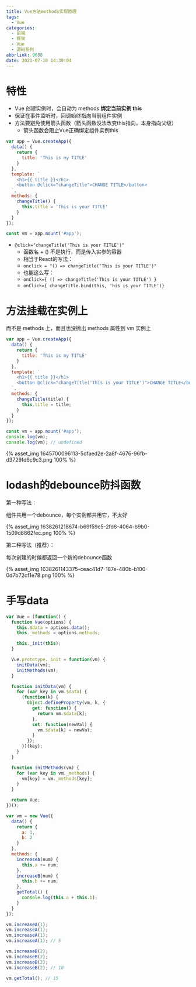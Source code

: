 ```yaml
---
title: Vue方法methods实现原理
tags:
  - Vue
categories:
  - 前端
  - 框架
  - Vue
  - 源码系列
abbrlink: 9688
date: 2021-07-10 14:30:04
---
```


# 特性

- Vue 创建实例时，会自动为 methods **绑定当前实例 this**
- 保证在事件监听时，回调始终指向当前组件实例
- 方法要避免使用箭头函数（箭头函数没法改变this指向，本身指向父级）
  - 箭头函数会阻止Vue正确绑定组件实例this

<!-- more -->

```javascript
var app = Vue.createApp({
  data() {
    return {
      title: 'This is my TITLE'
    }
  },
  template: `
    <h1>{{ title }}</h1>
    <button @click="changeTitle">CHANGE TITLE</button>
  `,
  methods: {
    changeTitle() {
      this.title = 'This is your TITLE'
    }
  }
});

const vm = app.mount('#app');
```

- `@click="changeTitle('This is your TITLE')"`
  - 函数名 + () 不是执行，而是传入实参的容器
  - 相当于React的写法：
  - `onclick = "() => changeTitle('This is your TITLE')"`
  - 也能这么写：
  - `onClick={ () => changeTitle('This is your TITLE') }`
  - `onClick={ changeTitle.bind(this, 'his is your TITLE')}`

# 方法挂载在实例上

而不是 methods 上，而且也没抛出 methods 属性到 vm 实例上

```javascript
var app = Vue.createApp({
  data() {
    return {
      title: 'This is my TITLE'
    }
  },
  template: `
    <h1>{{ title }}</h1>
    <button @click="changeTitle('This is your TITLE')">CHANGE TITLE</button>
  `,
  methods: {
    changeTitle(title) {
      this.title = title;
    }
  }
});

const vm = app.mount('#app');
console.log(vm);
console.log(vm); // undefined
```

{% asset_img 1645700096113-5dfaed2e-2a8f-4676-96fb-d3729fd6c9c3.png 100% %}

# lodash的debounce防抖函数

第一种写法：

组件共用一个debounce，每个实例都共用它，不太好

{% asset_img 1638261218674-b69f59c5-2fd6-4064-b9b0-1509d8862fec.png 100% %}

第二种写法（推荐）：

每次创建的时候都返回一个新的debounce函数

{% asset_img 1638261143375-ceac41d7-187e-480b-b100-0d7b72cf1e78.png 100% %}

# 手写data

```javascript
var Vue = (function() {
  function Vue(options) {
    this.$data = options.data();
    this._methods = options.methods;

    this._init(this);
  }

  Vue.prototype._init = function(vm) {
    initData(vm);
    initMethods(vm);
  }

  function initData(vm) {
    for (var key in vm.$data) {
      (function(k) {
        Object.defineProperty(vm, k, {
          get: function() {
            return vm.$data[k];
          },
          set: function(newVal) {
            vm.$data[k] = newVal;
          }
        });
      })(key);
    }
  }

  function initMethods(vm) {
    for (var key in vm._methods) {
      vm[key] = vm._methods[key];
    }
  }

  return Vue;
})();

var vm = new Vue({
  data() {
    return {
      a: 1,
      b: 2
    }
  },
  methods: {
    increaseA(num) {
      this.a += num;
    },
    increaseB(num) {
      this.b += num;
    },
    getTotal() {
      console.log(this.a + this.b);
    }
  }
});

vm.increaseA(1);
vm.increaseA(1);
vm.increaseA(1);
vm.increaseA(1); // 5

vm.increaseB(2);
vm.increaseB(2);
vm.increaseB(2);
vm.increaseB(2); // 10

vm.getTotal(); // 15
```